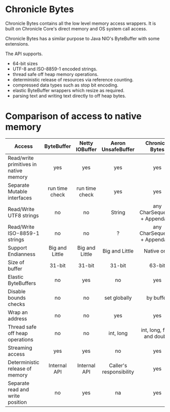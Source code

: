# Chronicle Bytes

Chronicle Bytes contains all the low level memory access wrappers.  It is built on Chronicle Core's direct memory and OS system call access.

Chronicle Bytes has a similar purpose to Java NIO's ByteBuffer with some extensions.

The API supports.

 - 64-bit sizes
 - UTF-8 and ISO-8859-1 encoded strings.
 - thread safe off heap memory operations.
 - deterministic release of resources via reference counting.
 - compressed data types such as stop bit encoding.
 - elastic ByteBuffer wrappers which resize as required.
 - parsing text and writing text directly to off heap bytes.
 
# Comparison of access to native memory

| Access                                              | ByteBuffer       | Netty IOBuffer  | Aeron UnsafeBuffer | Chronicle Bytes     |
|--------------------------------------------|:---------------:|:---------------:|:--------------------:|:--------------------:|
| Read/write primitives in native memory |  yes               | yes                 |  yes                      |  yes                     |
| Separate Mutable interfaces                 | run time check | run time check |  yes                      |  yes                     |
| Read/Write UTF8 strings                      |  no                |   no                | String                   |  any CharSequence + Appendable |
| Read/Write ISO-8859-1 strings             |  no                |  no                 | ?                         |  any CharSequence + Appendable |
| Support Endianness                            | Big and Little   | Big and Little   |  Big and Little        | Native only           |
| Size of buffer                                     |  31-bit            |  31-bit            |  31-bit                  | 63-bit                  |
| Elastic ByteBuffers                              |  no                 |  yes                | no                        | yes                      |
| Disable bounds checks                        |  no                 | no                 | set globally           | by buffer              |
| Wrap an address                                 | no                 | no                  | yes                       | yes                      |
| Thread safe off heap operations            | no                  |no                  | int, long                | int, long, float and double |
| Streaming access                                | yes                 |yes                 | no                        | yes                      |
| Deterministic release of memory           | Internal API     | Internal API     | Caller's responsibility | yes                     |
| Separate read and write position           | no                 | yes                 | na                         | yes                      |


